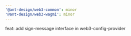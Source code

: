 ```yaml
---
'@ant-design/web3-common': minor
'@ant-design/web3-wagmi': minor
---
```


feat: add sign-message interface in web3-config-provider
